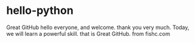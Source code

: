 # hello-python
Great GitHub
hello everyone, and welcome. thank you very much.
Today, we will learn a powerful skill.
that is Great GitHub.
from fishc.com
